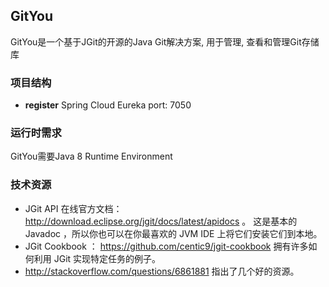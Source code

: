 ## GitYou 
GitYou是一个基于JGit的开源的Java Git解决方案, 用于管理, 查看和管理Git存储库 


### 项目结构
* **register** Spring Cloud Eureka port: 7050


### 运行时需求 
GitYou需要Java 8 Runtime Environment




### 技术资源

- JGit API 在线官方文档： <http://download.eclipse.org/jgit/docs/latest/apidocs> 。 这是基本的 Javadoc ，所以你也可以在你最喜欢的 JVM IDE 上将它们安装它们到本地。
- JGit Cookbook ： <https://github.com/centic9/jgit-cookbook> 拥有许多如何利用 JGit 实现特定任务的例子。
- <http://stackoverflow.com/questions/6861881> 指出了几个好的资源。